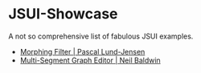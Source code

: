 # JSUI-Showcase

A not so comprehensive list of fabulous JSUI examples.

- [Morphing Filter | Pascal Lund-Jensen](https://github.com/pascallundjensen/JSUI_Morph_Filter)
- [Multi-Segment Graph Editor | Neil Baldwin](https://github.com/neilbaldwin/mmmsegui) 
